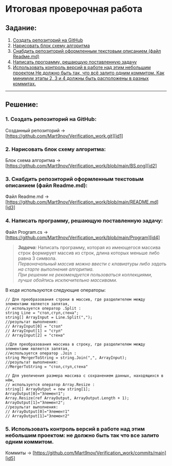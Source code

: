 # Итоговая проверочная работа

## Задание:
1. [Создать репозиторий на GitHub](#task1)
2. [Нарисовать блок схему алгоритма](#task2)
3. [Снабдить репозиторий оформленным текстовым описанием (файл Readмe.md)](#task3)
4. [Написать программу, решающую поставленную задачу](#task4)
5. [Использовать контроль версий в работе над этим небольшим проектом Не должно быть так, что всё залито одним коммитом. 
Как минимум этапы 2, 3 и 4 должны быть расположены в разных коммитах.](#task5)

_____________________________________________________________________________________________________________________________

## Решение:
### <a name="task1"></a>1. Создать репозиторий на GitHub:

Созданный репозиторий -> [https://github.com/Mart9nov/Verification_work.git][id1]

### <a name="task2"></a>2. Нарисовать блок схему алгоритма:

Блок схема алгоритма -> [https://github.com/Mart9nov/Verification_work/blob/main/BS.png][id2]

### <a name="task3"></a>3. Снабдить репозиторий оформленным текстовым описанием (файл Readme.md):

Файл Readme.md -> [https://github.com/Mart9nov/Verification_work/blob/main/README.md][id3]

### <a name="task4"></a>4. Написать программу, решающую поставленную задачу:

Файл Program.cs -> [https://github.com/Mart9nov/Verification_work/blob/main/Program][id4]

>***Задача:*** Написать программу, которая из имеющегося массива строк формирует массив из строк, длина которых меньше либо равна 3 символа.<br/>*Первоначальный массив можно ввести с клавиатуры либо задать на старте выполнения алгоритма.*<br/>*При решении не рекомендуется пользоваться коллекциями, лучше обойтись исключительно массивами.*

В коде используются следующие операторы:
```
// Для преобразования строки в массив, где разделителем между элементами является запятая,
// используется оператор .Split :
string Line = "стол,стул,стена";
string[] ArrayInput = Line.Split(",");
//результат выполнения:
// ArrayInput[0] = "стол"
// ArrayInput[1] = "стул"
// ArrayInput[2] = "стена"

//Для преобразования массива в строку, где разделителем между элементами является запятая,
//используется оператор .Join :
string MergerToString = string.Join(",", ArrayInput);
//результат выполнения:
//MergerToString = "стол,стул,стена"

// Для увеличения размера массива с сохранением данных, находящихся в нём,
// используется оператор Array.Resize :
string[] ArrayOutput = new string[1];
ArrayOutput[0]="Элемент1";
Array.Resize(ref ArrayOutput, ArrayOutput.Length + 1);
ArrayOutput[1]="Элемент2";
//результат выполнения:
// ArrayOutput[0]="Элемент1"
// ArrayOutput[1]="Элемент2"
```
### <a name="task5"></a>5. Использовать контроль версий в работе над этим небольшим проектом: не должно быть так что все залито одним коммитом.

Коммиты -> [https://github.com/Mart9nov/Verification_work/commits/main][id5]


[id1]: https://github.com/Mart9nov/Verification_work.git
[id2]: https://github.com/Mart9nov/Verification_work/blob/main/BS.png
[id3]: https://github.com/Mart9nov/Verification_work/blob/main/README.md
[id4]: https://github.com/Mart9nov/Verification_work/blob/main/Program
[id5]: https://github.com/Mart9nov/Verification_work/commits/main
